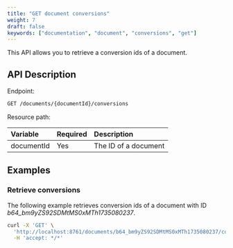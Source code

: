 ```yaml
---
title: "GET document conversions"
weight: 7
draft: false
keywords: ["documentation", "document", "conversions", "get"]
---
```


This API allows you to retrieve a conversion ids of a document.

## API Description

Endpoint:
```bash
GET /documents/{documentId}/conversions
```

Resource path:

| Variable    | Required | Description           |
|:------------|:---------|:----------------------|
| documentId  | Yes      | The ID of a document  |

## Examples

### Retrieve conversions

The following example retrieves conversion ids of a document
with ID _b64_bm9yZS92SDMtMS0xMTh1735080237_.

```bash
curl -X 'GET' \
  'http://localhost:8761/documents/b64_bm9yZS92SDMtMS0xMTh1735080237/conversions' \
  -H 'accept: */*'
```